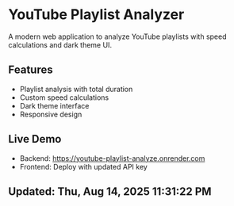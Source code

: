 # YouTube Playlist Analyzer

A modern web application to analyze YouTube playlists with speed calculations and dark theme UI.

## Features
- Playlist analysis with total duration
- Custom speed calculations
- Dark theme interface
- Responsive design

## Live Demo
- Backend: https://youtube-playlist-analyze.onrender.com
- Frontend: Deploy with updated API key

## Updated: Thu, Aug 14, 2025 11:31:22 PM
